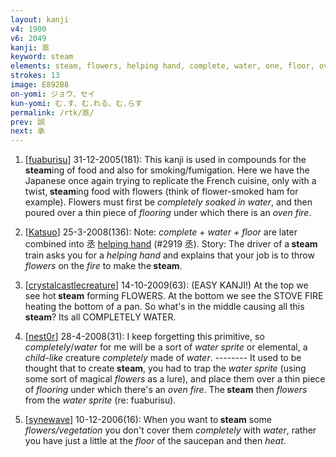```yaml
---
layout: kanji
v4: 1900
v6: 2049
kanji: 蒸
keyword: steam
elements: steam, flowers, helping hand, complete, water, one, floor, oven-fire, barbecue
strokes: 13
image: E892B8
on-yomi: ジョウ、セイ
kun-yomi: む.す、む.れる、む.らす
permalink: /rtk/蒸/
prev: 誤
next: 承
---
```


1) [<a href="http://kanji.koohii.com/profile/fuaburisu">fuaburisu</a>] 31-12-2005(181): This kanji is used in compounds for the<strong> steam</strong>ing of food and also for smoking/fumigation. Here we have the Japanese once again trying to replicate the French cuisine, only with a twist,<strong> steam</strong>ing food with flowers (think of flower-smoked ham for example). Flowers must first be <em>completely soaked in water</em>, and then poured over a thin piece of <em>flooring</em> under which there is an <em>oven fire</em>.

2) [<a href="http://kanji.koohii.com/profile/Katsuo">Katsuo</a>] 25-3-2008(136): Note: <em>complete + water + floor</em> are later combined into 丞 <a href="../v4/2919.html">helping hand</a> (#2919 丞). Story: The driver of a<strong> steam</strong> train asks you for a <em>helping hand</em> and explains that your job is to throw <em>flowers</em> on the <em>fire</em> to make the<strong> steam</strong>.

3) [<a href="http://kanji.koohii.com/profile/crystalcastlecreature">crystalcastlecreature</a>] 14-10-2009(63): (EASY KANJI!) At the top we see hot<strong> steam</strong> forming FLOWERS. At the bottom we see the STOVE FIRE heating the bottom of a pan. So what&#039;s in the middle causing all this<strong> steam</strong>? Its all COMPLETELY WATER.

4) [<a href="http://kanji.koohii.com/profile/nest0r">nest0r</a>] 28-4-2008(31): I keep forgetting this primitive, so <em>completely</em>/<em>water</em> for me will be a sort of <em>water sprite</em> or elemental, a <em>child-like</em> creature <em>completely</em> made of <em>water</em>. -------- It used to be thought that to create<strong> steam</strong>, you had to trap the <em>water sprite</em> (using some sort of magical <em>flowers</em> as a lure), and place them over a thin piece of <em>flooring</em> under which there&#039;s an <em>oven fire</em>. The<strong> steam</strong> then <em>flowers</em> from the <em>water sprite</em> (re: fuaburisu).

5) [<a href="http://kanji.koohii.com/profile/synewave">synewave</a>] 10-12-2006(16): When you want to<strong> steam</strong> some <em>flowers/vegetation</em> you don&#039;t cover them <em>completely</em> with <em>water</em>, rather you have just a little at the <em>floor</em> of the saucepan and then <em>heat</em>.

